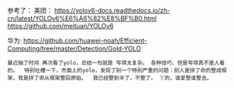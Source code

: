 参考了：
  美团：
  	https://yolov6-docs.readthedocs.io/zh-cn/latest/YOLOv6%E6%A6%82%E8%BF%B0.html
  	https://github.com/meituan/YOLOv6
  
  华为:
  	https://github.com/huawei-noah/Efficient-Computing/tree/master/Detection/Gold-YOLO

 
	最近抽了时间 再次看了yolo，总结一句就是 写得太复杂。 各种技巧，但是写得真不是人看的。  特别吐槽一下，市面上的yolo，发现了别一个特别严重的问题：别人是拼了命的整成框架，我是拼了命从框架整回原始。  我已经整到半了，不整了。 丫的，谁爱整谁整去。

 
 
